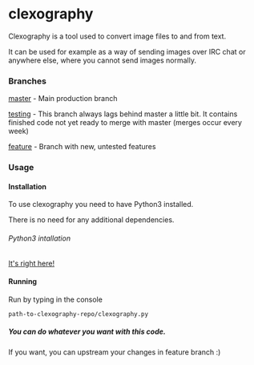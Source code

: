 # clexography
Clexography is a tool used to convert image files to and from text.

It can be used for example as a way of sending images over IRC chat or anywhere else, where you cannot send images normally.

### Branches
[master](https://github.com/eXotech-code/clexography/tree/master) -  Main production branch

[testing](https://github.com/eXotech-code/clexography/tree/testing) - This branch always lags behind master a little bit. It contains finished code not yet ready to merge with master (merges occur every week)

[feature](https://github.com/eXotech-code/clexography/tree/feature) - Branch with new, untested features


### Usage
#### Installation
To use clexography you need to have Python3 installed.

There is no need for any additional dependencies.

###### Python3 intallation
[It's right here!](https://wiki.python.org/moin/BeginnersGuide/Download)

#### Running
Run by typing in the console

`path-to-clexography-repo/clexography.py`

##### You can do whatever you want with this code.

If you want, you can upstream your changes in feature branch :)
